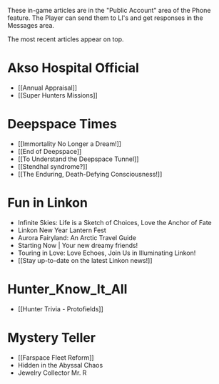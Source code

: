 These in-game articles are in the "Public Account" area of the Phone feature. The Player can send them to LI's and get responses in the Messages area.

The most recent articles appear on top.

# Akso Hospital Official
* [[Annual Appraisal]]
* [[Super Hunters Missions]]

# Deepspace Times
* [[Immortality No Longer a Dream!]]
* [[End of Deepspace]]
* [[To Understand the Deepspace Tunnel]]
* [[Stendhal syndrome?]]
* [[The Enduring, Death-Defying Consciousness!]]

# Fun in Linkon
* Infinite Skies: Life is a Sketch of Choices, Love the Anchor of Fate
* Linkon New Year Lantern Fest
* Aurora Fairyland: An Arctic Travel Guide
* Starting Now | Your new dreamy friends!
* Touring in Love: Love Echoes, Join Us in Illuminating Linkon!
* [[Stay up-to-date on the latest Linkon news!]]

# Hunter_Know_It_All
* [[Hunter Trivia - Protofields]]

# Mystery Teller
* [[Farspace Fleet Reform]]
* Hidden in the Abyssal Chaos
* Jewelry Collector Mr. R